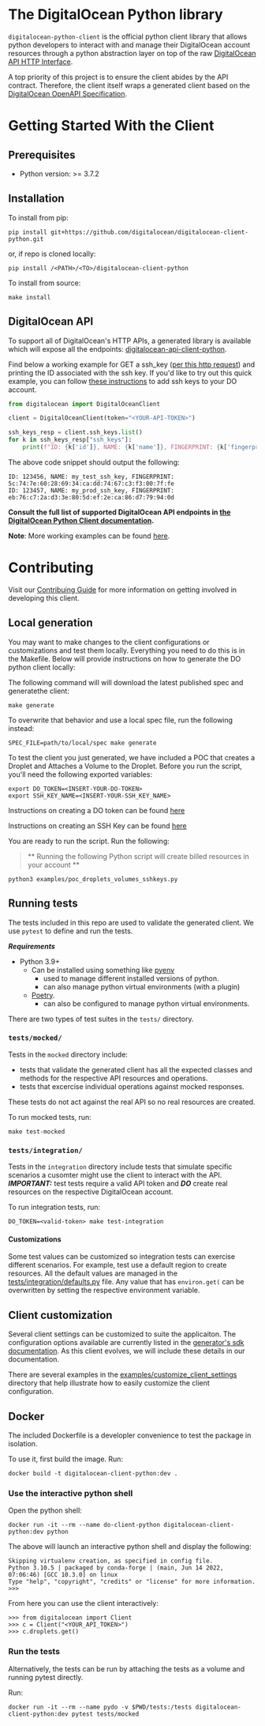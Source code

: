 
# The DigitalOcean Python library

`digitalocean-python-client` is the official python client library that allows
python developers to interact with and manage their DigitalOcean account
resources through a python abstraction layer on top of the raw
[DigitalOcean API HTTP Interface](https://developers.digitalocean.com/documentation/v2/). 

A top priority of this project is to ensure the client abides by the API
contract. Therefore, the client itself wraps a generated client based
on the [DigitalOcean OpenAPI Specification](https://github.com/digitalocean/openapi).


# Getting Started With the Client
## Prerequisites

* Python version: >= 3.7.2

## Installation
To install from pip:

    pip install git+https://github.com/digitalocean/digitalocean-client-python.git

or, if repo is cloned locally:

    pip install /<PATH>/<TO>/digitalocean-client-python

To install from source:

    make install

## DigitalOcean API
To support all of DigitalOcean's HTTP APIs, a generated library is available which will expose all the endpoints:  [digitalocean-api-client-python](https://github.com/digitalocean/digitalocean-client-python/tree/main/src/digitalocean).

Find below a working example for GET a ssh_key ([per this http request](https://docs.digitalocean.com/reference/api/api-reference/#operation/sshKeys_list)) and printing the ID associated with the ssh key. If you'd like to try out this quick example, you can follow [these instructions](https://docs.digitalocean.com/products/droplets/how-to/add-ssh-keys/) to add ssh keys to your DO account. 
```python
from digitalocean import DigitalOceanClient

client = DigitalOceanClient(token="<YOUR-API-TOKEN>")  

ssh_keys_resp = client.ssh_keys.list()
for k in ssh_keys_resp["ssh_keys"]:
    print(f"ID: {k['id']}, NAME: {k['name']}, FINGERPRINT: {k['fingerprint']}")
```

The above code snippet should output the following:
```
ID: 123456, NAME: my_test_ssh_key, FINGERPRINT: 5c:74:7e:60:28:69:34:ca:dd:74:67:c3:f3:00:7f:fe
ID: 123457, NAME: my_prod_ssh_key, FINGERPRINT: eb:76:c7:2a:d3:3e:80:5d:ef:2e:ca:86:d7:79:94:0d
```
**Consult the full list of supported DigitalOcean API endpoints in [the DigitalOcean Python Client documentation]().**

**Note**: More working examples can be found [here](https://github.com/digitalocean/digitalocean-client-python/tree/main/examples).


# Contributing

Visit our [Contribuing Guide](CONTRIBUTING.md) for more information on getting involved in developing this client.

## Local generation

You may want to make changes to the client configurations or customizations and test them locally. Everything you need to do this is in the Makefile. Below will provide instructions on how to generate the DO python client locally:

The following command will will download the latest published spec and generatethe client:
```
make generate
```

To overwrite that behavior and use a local spec file, run the following instead:
```
SPEC_FILE=path/to/local/spec make generate
```

To test the client you just generated, we have included a POC that creates a Droplet and Attaches a Volume to the Droplet. Before you run the script, you'll need the following exported variables: 
```
export DO_TOKEN=<INSERT-YOUR-DO-TOKEN> 
export SSH_KEY_NAME=<INSERT-YOUR-SSH_KEY_NAME>       
```

Instructions on creating a DO token can be found 
[here](https://docs.digitalocean.com/reference/api/create-personal-access-token/)

Instructions on creating an SSH Key can be found
[here](https://docs.digitalocean.com/products/droplets/how-to/add-ssh-keys/)

You are ready to run the script. Run the following:
> ** Running the following Python script will create billed resources in your account **

```
python3 examples/poc_droplets_volumes_sshkeys.py
```

## Running tests

The tests included in this repo are used to validate the generated client.
We use `pytest` to define and run the tests.

**_Requirements_**

* Python 3.9+
    * Can be installed using something like 
      [pyenv](https://github.com/pyenv/pyenv)
        * used to manage different installed versions of python.
        * can also manage python virtual environments (with a plugin)
    * [Poetry](https://python-poetry.org/docs/#installation).
        * can also be configured to manage python virtual environments.

There are two types of test suites in the `tests/` directory.

### `tests/mocked/`

Tests in the `mocked` directory include:

* tests that validate the generated client has all the expected classes and
methods for the respective API resources and operations.
* tests that excercise individual operations against mocked responses.

These tests do not act against the real API so no real resources are created.

To run mocked tests, run:

```
make test-mocked
```

### `tests/integration/`

Tests in the `integration` directory include tests that simulate specific
scenarios a cusomter might use the client to interact with the API.
**_IMPORTANT:_** test tests require a valid API token and **_DO_** create real
resources on the respective DigitalOcean account.

To run integration tests, run:

```
DO_TOKEN=<valid-token> make test-integration
```

#### Customizations

Some test values can be customized so integration tests can exercise different
scenarios. For example, test use a default region to create resources. All the
default values are managed in the
[tests/integration/defaults.py](tests/integration/defaults.py) file. Any value
that has `environ.get(` can be overwritten by setting the respective environment
variable.

## Client customization

Several client settings can be customized to suite the applicaiton.
The configuration options available are currently listed in the 
[generator's sdk documentation](https://github.com/Azure/azure-sdk-for-python/blob/main/sdk/core/azure-core/README.md#configurations). As this client evolves, we will include these details in our
documentation.

There are several examples in the 
[examples/customize_client_settings](examples/customize_client_settings)
directory that help illustrate how to easily customize the client
configuration.

## Docker

The included Dockerfile is a developler convenience to test the package in
isolation.

To use it, first build the image. Run: 

    docker build -t digitalocean-client-python:dev .

### Use the interactive python shell

Open the python shell:

    docker run -it --rm --name do-client-python digitalocean-client-python:dev python

The above will launch an interactive python shell and display the following:

    Skipping virtualenv creation, as specified in config file.
    Python 3.10.5 | packaged by conda-forge | (main, Jun 14 2022, 07:06:46) [GCC 10.3.0] on linux
    Type "help", "copyright", "credits" or "license" for more information.
    >>>

From here you can use the client interactively:

    >>> from digitalocean import Client
    >>> c = Client("<YOUR_API_TOKEN>")
    >>> c.droplets.get()

### Run the tests

Alternatively, the tests can be run by attaching the tests as a volume and
running pytest directly.

Run: 

    docker run -it --rm --name pydo -v $PWD/tests:/tests digitalocean-client-python:dev pytest tests/mocked

